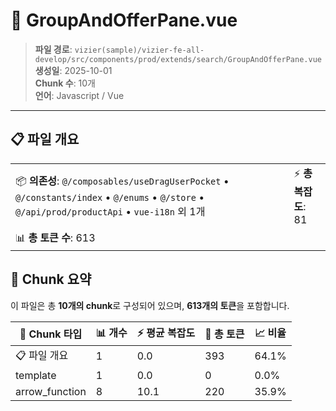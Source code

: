 # 📄 GroupAndOfferPane.vue

> **파일 경로**: `vizier(sample)/vizier-fe-all-develop/src/components/prod/extends/search/GroupAndOfferPane.vue`  
> **생성일**: 2025-10-01  
> **Chunk 수**: 10개  
> **언어**: Javascript / Vue
---


## 📋 파일 개요

| | |
|--|--|
| 📦 **의존성**: `@/composables/useDragUserPocket` • `@/constants/index` • `@/enums` • `@/store` • `@/api/prod/productApi` • `vue-i18n` 외 1개 | ⚡ **총 복잡도**: 81 |
| 📊 **총 토큰 수**: 613 |  |






## 🧩 Chunk 요약

이 파일은 총 **10개의 chunk**로 구성되어 있으며, **613개의 토큰**을 포함합니다.

| 🧩 Chunk 타입 | 📊 개수 | ⚡ 평균 복잡도 | 📝 총 토큰 | 📈 비율 |
|---------------|--------|-------------|----------|--------|
| 📋 파일 개요 | 1 | 0.0 | 393 | 64.1% |
| template | 1 | 0.0 | 0 | 0.0% |
| arrow_function | 8 | 10.1 | 220 | 35.9% |

